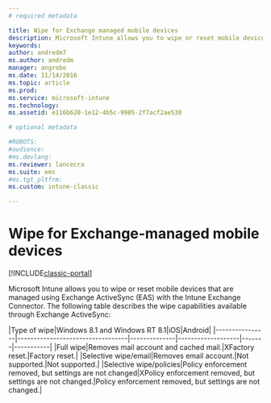 ```yaml
---
# required metadata

title: Wipe for Exchange managed mobile devices 
description: Microsoft Intune allows you to wipe or reset mobile devices that are managed using Exchange ActiveSync (EAS) with the Intune Exchange Connector
keywords:
author: andredm7
ms.author: andredm
manager: angrobe
ms.date: 11/14/2016
ms.topic: article
ms.prod:
ms.service: microsoft-intune
ms.technology:
ms.assetid: e116b620-1e12-4b5c-9905-2f7acf2ae530

# optional metadata

#ROBOTS:
#audience:
#ms.devlang:
ms.reviewer: lancecra
ms.suite: ems
#ms.tgt_pltfrm:
ms.custom: intune-classic

---
```



# Wipe for Exchange-managed mobile devices

[!INCLUDE[classic-portal](../includes/classic-portal.md)]

Microsoft Intune allows you to wipe or reset mobile devices that are managed using Exchange ActiveSync (EAS) with the Intune Exchange Connector. The following table describes the wipe capabilities available through Exchange ActiveSync:

|Type of wipe|Windows 8.1 and Windows RT 8.1|iOS|Android|
|----------------|----------------------------------|--------------|-------------------|-------|-----------|
|Full wipe|Removes mail account and cached mail.|XFactory reset.|Factory reset.|
|Selective wipe/email|Removes email account.|Not supported.|Not supported.|
|Selective wipe/policies|Policy enforcement removed, but settings are not changed|XPolicy enforcement removed, but settings are not changed.|Policy enforcement removed, but settings are not changed.|

